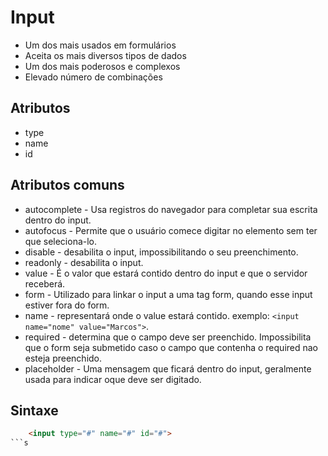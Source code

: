 # Input 

* Um dos mais usados em formulários
* Aceita os mais diversos tipos de dados
* Um dos mais poderosos e complexos 
* Elevado número de combinações

## Atributos 

* type
* name
* id

## Atributos comuns

* autocomplete - Usa registros do navegador para completar sua escrita dentro do input.
* autofocus -  Permite que o usuário comece digitar no elemento sem ter que seleciona-lo. 
* disable - desabilita o input, impossibilitando o seu preenchimento.
* readonly - desabilita o input.
* value - É o valor que estará contido dentro do input e que o servidor receberá.
* form - Utilizado para linkar o input a uma tag form, quando esse input estiver fora do form.
* name - representará onde o value estará contido. exemplo: ```<input name="nome" value="Marcos">```.
* required - determina que o campo deve ser preenchido. Impossibilita que o form seja submetido caso o campo que contenha o required nao esteja preenchido.
* placeholder - Uma mensagem que ficará dentro do input, geralmente usada para indicar oque deve ser digitado.

## Sintaxe 

```html
    <input type="#" name="#" id="#">
```s